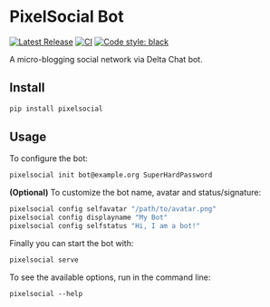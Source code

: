 # PixelSocial Bot

[![Latest Release](https://img.shields.io/pypi/v/pixelsocial.svg)](https://pypi.org/project/pixelsocial)
[![CI](https://github.com/deltachat-bot/pixelsocial/actions/workflows/python-ci.yml/badge.svg)](https://github.com/deltachat-bot/pixelsocial/actions/workflows/python-ci.yml)
[![Code style: black](https://img.shields.io/badge/code%20style-black-000000.svg)](https://github.com/psf/black)

A micro-blogging social network via Delta Chat bot.

## Install

```sh
pip install pixelsocial
```

## Usage

To configure the bot:

```sh
pixelsocial init bot@example.org SuperHardPassword
```

**(Optional)** To customize the bot name, avatar and status/signature:

```sh
pixelsocial config selfavatar "/path/to/avatar.png"
pixelsocial config displayname "My Bot"
pixelsocial config selfstatus "Hi, I am a bot!"
```

Finally you can start the bot with:

```sh
pixelsocial serve
```

To see the available options, run in the command line:

```
pixelsocial --help
```
